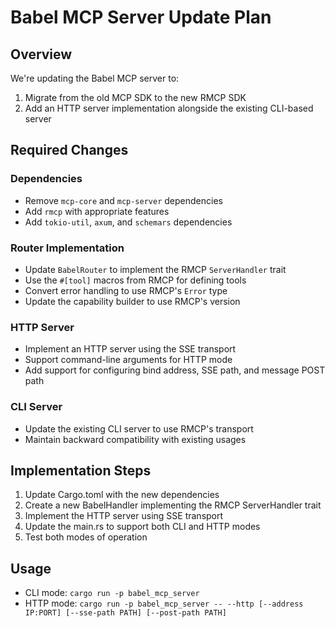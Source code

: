 # Babel MCP Server Update Plan

## Overview
We're updating the Babel MCP server to:
1. Migrate from the old MCP SDK to the new RMCP SDK
2. Add an HTTP server implementation alongside the existing CLI-based server

## Required Changes

### Dependencies
- Remove `mcp-core` and `mcp-server` dependencies
- Add `rmcp` with appropriate features
- Add `tokio-util`, `axum`, and `schemars` dependencies

### Router Implementation
- Update `BabelRouter` to implement the RMCP `ServerHandler` trait
- Use the `#[tool]` macros from RMCP for defining tools
- Convert error handling to use RMCP's `Error` type
- Update the capability builder to use RMCP's version

### HTTP Server
- Implement an HTTP server using the SSE transport
- Support command-line arguments for HTTP mode
- Add support for configuring bind address, SSE path, and message POST path

### CLI Server
- Update the existing CLI server to use RMCP's transport
- Maintain backward compatibility with existing usages

## Implementation Steps
1. Update Cargo.toml with the new dependencies
2. Create a new BabelHandler implementing the RMCP ServerHandler trait
3. Implement the HTTP server using SSE transport
4. Update the main.rs to support both CLI and HTTP modes
5. Test both modes of operation

## Usage
- CLI mode: `cargo run -p babel_mcp_server`
- HTTP mode: `cargo run -p babel_mcp_server -- --http [--address IP:PORT] [--sse-path PATH] [--post-path PATH]`
